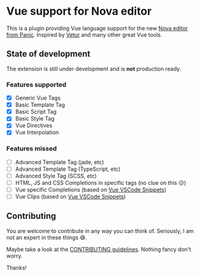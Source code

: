 # Vue support for Nova editor

This is a plugin providing Vue language support for the new [Nova editor from Panic](https://panic.com/nova/). Inspired by [Vetur](https://github.com/vuejs/vetur) and many other great Vue tools.

## State of development

The extension is still under development and is **not** production ready.

### Features supported

-   [x] Generic Vue Tags
-   [x] Basic Template Tag
-   [x] Basic Script Tag
-   [x] Basic Style Tag
-   [x] Vue Directives
-   [x] Vue Interpolation

### Features missed

-   [ ] Advanced Template Tag (jade, etc)
-   [ ] Advanced Template Tag (TypeScript, etc)
-   [ ] Advanced Style Tag (SCSS, etc)
-   [ ] HTML, JS and CSS Completions in specific tags (no clue on this 😥)
-   [ ] Vue specific Completions (based on [Vue VSCode Snippets](https://github.com/sdras/vue-vscode-snippets))
-   [ ] Vue Clips (based on [Vue VSCode Snippets](https://github.com/sdras/vue-vscode-snippets))

## Contributing

You are welcome to contribute in any way you can think of. Seriously, I am not an expert in these things 😅.

Maybe take a look at the [CONTRIBUTING guidelines](./CONTRIBUTING.md). Nothing fancy don't worry.

Thanks!
